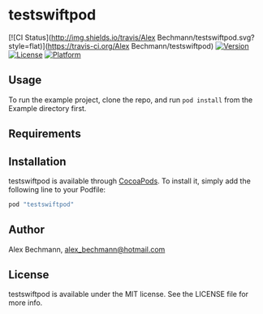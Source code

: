 # testswiftpod

[![CI Status](http://img.shields.io/travis/Alex Bechmann/testswiftpod.svg?style=flat)](https://travis-ci.org/Alex Bechmann/testswiftpod)
[![Version](https://img.shields.io/cocoapods/v/testswiftpod.svg?style=flat)](http://cocoapods.org/pods/testswiftpod)
[![License](https://img.shields.io/cocoapods/l/testswiftpod.svg?style=flat)](http://cocoapods.org/pods/testswiftpod)
[![Platform](https://img.shields.io/cocoapods/p/testswiftpod.svg?style=flat)](http://cocoapods.org/pods/testswiftpod)

## Usage

To run the example project, clone the repo, and run `pod install` from the Example directory first.

## Requirements

## Installation

testswiftpod is available through [CocoaPods](http://cocoapods.org). To install
it, simply add the following line to your Podfile:

```ruby
pod "testswiftpod"
```

## Author

Alex Bechmann, alex_bechmann@hotmail.com

## License

testswiftpod is available under the MIT license. See the LICENSE file for more info.
